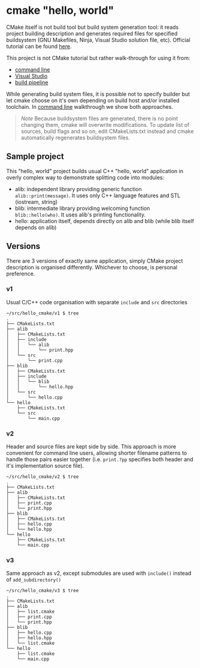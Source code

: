 # cmake "hello, world"

CMake itself is not build tool but build system generation tool: it reads
project building description and generates required files for specified
buildsystem (GNU Makefiles, Ninja, Visual Studio solution file, etc).
Official tutorial can be found
[here](https://cmake.org/cmake/help/latest/guide/tutorial/index.html).

This project is not CMake tutorial but rather walk-through for using it from:
* [command line](cli.md)
* [Visual Studio](msvc.md)
* [build pipeline](pipeline.md)

While generating build system files, it is possible not to specify builder but
let cmake choose on it's own depending on build host and/or installed toolchain.
In [command line](cli.md) walkthrough we show both approaches.

> *Note*
> Because buildsystem files are generated, there is no point changing them,
> cmake will overwrite modifications. To update list of sources, build flags
> and so on, edit CMakeLists.txt instead and cmake automatically regenerates
> buildsystem files.


## Sample project

This "hello, world" project builds usual C++ "hello, world" application in
overly complex way to demonstrate splitting code into modules:
* alib: independent library providing generic function `alib::print(message)`.
  It uses only C++ language features and STL (iostream, string)
* blib: intermediate library providing welcoming function `blib::hello(who)`.
  It uses alib's printing functionality.
* hello: application itself, depends directly on alib and blib (while blib
  itself depends on alib)


## Versions

There are 3 versions of exactly same application, simply CMake project
description is organised differently. Whichever to choose, is personal
preference.


### v1

Usual C/C++ code organisation with separate `include` and `src` directories

    ~/src/hello_cmake/v1 $ tree
    .
    ├── CMakeLists.txt
    ├── alib
    │   ├── CMakeLists.txt
    │   ├── include
    │   │   └── alib
    │   │       └── print.hpp
    │   └── src
    │       └── print.cpp
    ├── blib
    │   ├── CMakeLists.txt
    │   ├── include
    │   │   └── blib
    │   │       └── hello.hpp
    │   └── src
    │       └── hello.cpp
    └── hello
        ├── CMakeLists.txt
        └── src
            └── main.cpp


### v2

Header and source files are kept side by side. This approach is more
convenient for command line users, allowing shorter filename patterns to
handle those pairs easier together (i.e. `print.?pp` specifies both header
and it's implementation source file).

    ~/src/hello_cmake/v2 $ tree
    .
    ├── CMakeLists.txt
    ├── alib
    │   ├── CMakeLists.txt
    │   ├── print.cpp
    │   └── print.hpp
    ├── blib
    │   ├── CMakeLists.txt
    │   ├── hello.cpp
    │   └── hello.hpp
    └── hello
        ├── CMakeLists.txt
        └── main.cpp


### v3

Same approach as v2, except submodules are used with `include()` instead of
`add_subdirectory()`

    ~/src/hello_cmake/v3 $ tree
    .
    ├── CMakeLists.txt
    ├── alib
    │   ├── list.cmake
    │   ├── print.cpp
    │   └── print.hpp
    ├── blib
    │   ├── hello.cpp
    │   ├── hello.hpp
    │   └── list.cmake
    └── hello
        ├── list.cmake
        └── main.cpp
